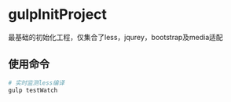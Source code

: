 # gulpInitProject
最基础的初始化工程，仅集合了less，jqurey，bootstrap及media适配

## 使用命令

``` bash
# 实时监测less编译
gulp testWatch
```
